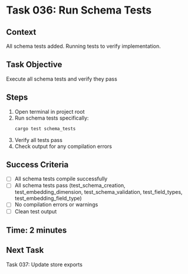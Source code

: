 # Task 036: Run Schema Tests

## Context
All schema tests added. Running tests to verify implementation.

## Task Objective
Execute all schema tests and verify they pass

## Steps
1. Open terminal in project root
2. Run schema tests specifically:
   ```bash
   cargo test schema_tests
   ```
3. Verify all tests pass
4. Check output for any compilation errors

## Success Criteria
- [ ] All schema tests compile successfully
- [ ] All schema tests pass (test_schema_creation, test_embedding_dimension, test_schema_validation, test_field_types, test_embedding_field_type)
- [ ] No compilation errors or warnings
- [ ] Clean test output

## Time: 2 minutes

## Next Task
Task 037: Update store exports